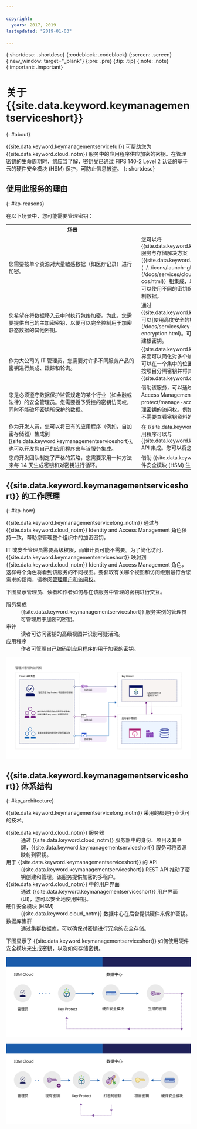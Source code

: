 ```yaml
---

copyright:
  years: 2017, 2019
lastupdated: "2019-01-03"

---
```


{:shortdesc: .shortdesc}
{:codeblock: .codeblock}
{:screen: .screen}
{:new_window: target="_blank"}
{:pre: .pre}
{:tip: .tip}
{:note: .note}
{:important: .important}

# 关于 {{site.data.keyword.keymanagementserviceshort}}
{: #about}

{{site.data.keyword.keymanagementservicefull}} 可帮助您为 {{site.data.keyword.cloud_notm}} 服务中的应用程序供应加密的密钥。在管理密钥的生命周期时，您应当了解，密钥受已通过 FIPS 140-2 Level 2 认证的基于云的硬件安全模块 (HSM) 保护，可防止信息被盗。
{: shortdesc}

## 使用此服务的理由
{: #kp-reasons}

在以下场景中，您可能需要管理密钥：

<table>
  <tr>
    <th>场景</th>
    <th>理由</th>
  </tr>
  <tr>
    <td>您需要按单个资源对大量敏感数据（如医疗记录）进行加密。</td>
    <td>您可以将 {{site.data.keyword.keymanagementserviceshort}} 服务与存储解决方案（如 [{{site.data.keyword.cos_full_notm}} ![外部链接图标](../../icons/launch-glyph.svg "外部链接图标")](/docs/services/cloud-object-storage/about-cos.html)）相集成，以便对云中驻留的数据进行加密。可以使用不同的密钥保护每个文档，这样就可以精确控制数据。</td>
  </tr>
  <tr>
    <td>您希望在将数据移入云中时执行包络加密。为此，您需要提供自己的主加密密钥，以便可以完全控制用于加密静态数据的其他密钥。</td>
    <td>通过 {{site.data.keyword.keymanagementserviceshort}}，可以[使用高度安全的根密钥打包数据加密密钥](/docs/services/key-protect/concepts/envelope-encryption.html)。可以自带根密钥，也可以在服务中创建根密钥。</td>
  </tr>
  <tr>
    <td>作为大公司的 IT 管理员，您需要对许多不同服务产品的密钥进行集成、跟踪和轮询。</td>
    <td>{{site.data.keyword.keymanagementserviceshort}} 界面可以简化对多个加密服务的管理。借助该服务，您可以在一个集中的位置对密钥进行管理和排序，也可以按项目分隔密钥并将其存储在不同的 {{site.data.keyword.cloud_notm}} 空间中。</td>
  </tr>
  <tr>
    <td>您是必须遵守数据保护监管规定的某个行业（如金融或法律）的安全管理员。您需要授予受控的密钥访问权，同时不能破坏密钥所保护的数据。</td>
    <td>借助该服务，可以通过[指定不同的 Identity and Access Management 角色](/docs/services/key-protect/manage-access.html#roles)来控制用户对管理密钥的访问权。例如，对于需要查看密钥创建信息而不需要查看密钥资料的用户，您可以授予只读访问权。</td>
  <tr>
    <td>作为开发人员，您可以将已有的应用程序（例如，自加密存储器）集成到 {{site.data.keyword.keymanagementserviceshort}}。也可以开发您自己的应用程序来与该服务集成。</td>
    <td>在 {{site.data.keyword.cloud_notm}} 内部或外部的应用程序可以与 {{site.data.keyword.keymanagementserviceshort}} API 集成。您可以将您自己的现有密钥用于应用程序。</td>
  </tr>
  <tr>
    <td>您的开发团队制定了严格的策略，您需要采用一种方法来每 14 天生成密钥和对密钥进行循环。</td>
    <td>借助 {{site.data.keyword.cloud_notm}}，可快速从硬件安全模块 (HSM) 生成密钥，以满足持续的安全需求。</td>
  </tr>
</table>

## {{site.data.keyword.keymanagementserviceshort}} 的工作原理
{: #kp-how}

{{site.data.keyword.keymanagementservicelong_notm}} 通过与 {{site.data.keyword.cloud_notm}} Identity and Access Management 角色保持一致，帮助您管理整个组织中的加密密钥。

IT 或安全管理员需要高级权限，而审计员可能不需要。为了简化访问，{{site.data.keyword.keymanagementserviceshort}} 映射到 {{site.data.keyword.cloud_notm}} Identity and Access Management 角色，这样每个角色将看到该服务的不同视图。要获取有关哪个视图和访问级别最符合您需求的指南，请参阅[管理用户和访问权](/docs/services/key-protect/manage-access.html#roles)。

下图显示管理员、读者和作者如何与在该服务中管理的密钥进行交互。

<dl>
  <dt>服务集成</dt>
    <dd>{{site.data.keyword.keymanagementserviceshort}} 服务实例的管理员可管理用于加密的密钥。</dd>
  <dt>审计</dt>
    <dd>读者可访问密钥的高级视图并识别可疑活动。</dd>
  <dt>应用程序</dt>
    <dd>作者可管理自己编码到应用程序的用于加密的密钥。</dd>
</dl>

![该图显示与之前定义列表中所述相同的组件。](images/keys-use-cases_min.svg)

## {{site.data.keyword.keymanagementserviceshort}} 体系结构
{: #kp_architecture}

{{site.data.keyword.keymanagementservicelong_notm}} 采用的都是行业认可的技术。

<dl>
  <dt>{{site.data.keyword.cloud_notm}} 服务器</dt>
    <dd>通过 {{site.data.keyword.cloud_notm}} 服务器中的身份、项目及其令牌，{{site.data.keyword.keymanagementserviceshort}} 服务可将资源映射到密钥。</dd>
  <dt>用于 {{site.data.keyword.keymanagementserviceshort}} 的 API</dt>
    <dd>{{site.data.keyword.keymanagementserviceshort}} REST API 推动了密钥创建和管理。该服务提供加密的多租户。</dd>
  <dt>{{site.data.keyword.cloud_notm}} 中的用户界面</dt>
    <dd>通过 {{site.data.keyword.keymanagementserviceshort}} 用户界面 (UI)，您可以安全地使用密钥。</dd>
  <dt>硬件安全模块 (HSM)</dt>
    <dd>{{site.data.keyword.cloud_notm}} 数据中心在后台提供硬件来保护密钥。</dd>
  <dt>数据库集群</dt>
    <dd>通过集群数据库，可以确保对密钥进行冗余的安全存储。</dd>
</dl>

下图显示了 {{site.data.keyword.keymanagementserviceshort}} 如何使用硬件安全模块来生成密钥，以及如何存储密钥。

![该图显示如何生成密钥。](images/generated-key_min.svg)

![该图显示如何存储现有密钥。](images/stored-key_min.svg)
